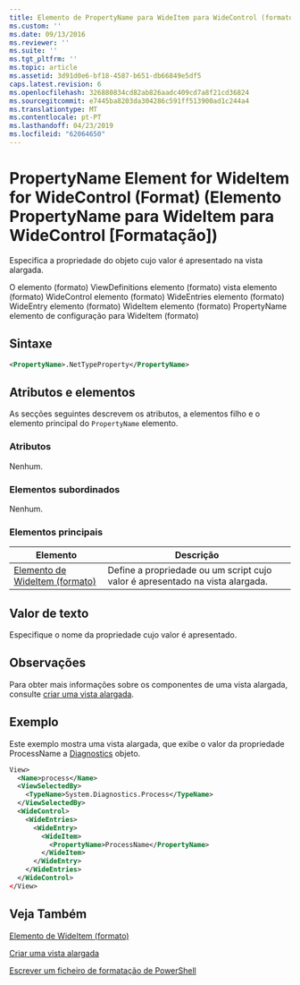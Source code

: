 ```yaml
---
title: Elemento de PropertyName para WideItem para WideControl (formato) | Documentos da Microsoft
ms.custom: ''
ms.date: 09/13/2016
ms.reviewer: ''
ms.suite: ''
ms.tgt_pltfrm: ''
ms.topic: article
ms.assetid: 3d91d0e6-bf18-4587-b651-db66849e5df5
caps.latest.revision: 6
ms.openlocfilehash: 326880834cd82ab826aadc409cd7a8f21cd36824
ms.sourcegitcommit: e7445ba8203da304286c591ff513900ad1c244a4
ms.translationtype: MT
ms.contentlocale: pt-PT
ms.lasthandoff: 04/23/2019
ms.locfileid: "62064650"
---
```

# <a name="propertyname-element-for-wideitem-for-widecontrol-format"></a>PropertyName Element for WideItem for WideControl (Format) (Elemento PropertyName para WideItem para WideControl [Formatação])

Especifica a propriedade do objeto cujo valor é apresentado na vista alargada.

O elemento (formato) ViewDefinitions elemento (formato) vista elemento (formato) WideControl elemento (formato) WideEntries elemento (formato) WideEntry elemento (formato) WideItem elemento (formato) PropertyName elemento de configuração para WideItem (formato)

## <a name="syntax"></a>Sintaxe

```xml
<PropertyName>.NetTypeProperty</PropertyName>
```

## <a name="attributes-and-elements"></a>Atributos e elementos

As secções seguintes descrevem os atributos, a elementos filho e o elemento principal do `PropertyName` elemento.

### <a name="attributes"></a>Atributos

Nenhum.

### <a name="child-elements"></a>Elementos subordinados

Nenhum.

### <a name="parent-elements"></a>Elementos principais

|Elemento|Descrição|
|-------------|-----------------|
|[Elemento de WideItem (formato)](./wideitem-element-for-widecontrol-format.md)|Define a propriedade ou um script cujo valor é apresentado na vista alargada.|

## <a name="text-value"></a>Valor de texto

Especifique o nome da propriedade cujo valor é apresentado.

## <a name="remarks"></a>Observações

Para obter mais informações sobre os componentes de uma vista alargada, consulte [criar uma vista alargada](./creating-a-wide-view.md).

## <a name="example"></a>Exemplo

Este exemplo mostra uma vista alargada, que exibe o valor da propriedade ProcessName a [Diagnostics](/dotnet/api/System.Diagnostics.Process) objeto.

```xml
View>
  <Name>process</Name>
  <ViewSelectedBy>
    <TypeName>System.Diagnostics.Process</TypeName>
  </ViewSelectedBy>
  <WideControl>
    <WideEntries>
      <WideEntry>
        <WideItem>
          <PropertyName>ProcessName</PropertyName>
        </WideItem>
      </WideEntry>
    </WideEntries>
  </WideControl>
</View>

```

## <a name="see-also"></a>Veja Também

[Elemento de WideItem (formato)](./wideitem-element-for-widecontrol-format.md)

[Criar uma vista alargada](./creating-a-wide-view.md)

[Escrever um ficheiro de formatação de PowerShell](./writing-a-powershell-formatting-file.md)
